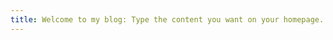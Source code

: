 ```yaml
---
title: Welcome to my blog: Type the content you want on your homepage. You can use Markdown formatting on this page.
---
```


